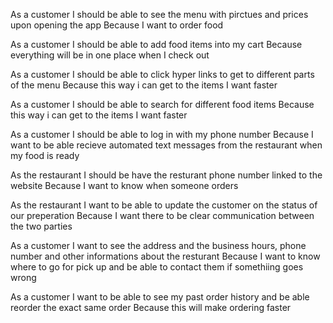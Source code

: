 As a customer 
I should be able to see the menu with pirctues and prices upon opening the app
Because I want to order food

As a customer 
I should be able to add food items into my cart
Because everything will be in one place when I check out

As a customer
I should be able to click hyper links to get to different parts of the menu
Because this way i can get to the items I want faster

As a customer
I should be able to search for different food items
Because this way i can get to the items I want faster

As a customer
I should be able to log in with my phone number
Because I want to be able recieve automated text messages from the restaurant when my food is ready

As the restaurant
I should be have the resturant phone number linked to the website
Because I want to know when someone orders

As the restaurant
I want to be able to update the customer on the status of our preperation
Because I want there to be clear communication between the two parties

As a customer 
I want to see the address and the business hours, phone number and other informations about the resturant
Because I want to know where to go for pick up and be able to contact them if somethiing goes wrong

As a customer 
I want to be able to see my past order history and be able reorder the exact same order
Because this will make ordering faster
